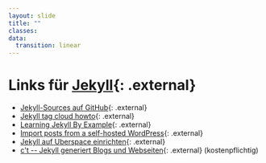 ```yaml
---
layout: slide
title: ""
classes:
data:
  transition: linear
---
```


# Links für [Jekyll](http://jekyllrb.com/){: .external}

- [Jekyll-Sources auf GitHub](https://github.com/jekyll/jekyll){: .external}
- [Jekyll tag cloud howto](http://vvv.tobiassjosten.net/jekyll/jekyll-tag-cloud/){: .external}
- [Learning Jekyll By Example](https://learn.andrewmunsell.com/learn/jekyll-by-example/tutorial){: .external}
- [Import posts from a self-hosted WordPress](http://www.daveperrett.com/articles/2010/10/12/static-blogging-the-jekyll-way/){: .external}
- [Jekyll auf Uberspace einrichten](http://yannickihmels.de/statische-website-mit-jekyll-auf-uberspace/){: .external}
- [c't -- Jekyll generiert Blogs und Webseiten](http://www.heise.de/artikel-archiv/ct/2013/25/184_Statisch-praktisch-gut){: .external} (kostenpflichtig)